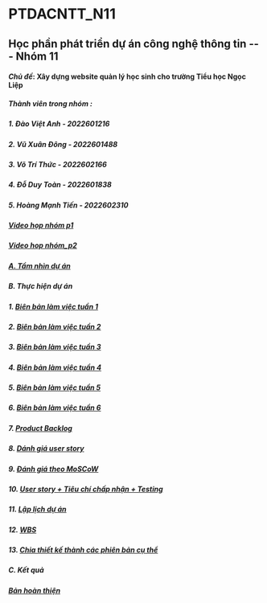 # PTDACNTT_N11

## Học phần phát triển dự án công nghệ thông tin --- Nhóm 11
#### _Chủ đề_: Xây dựng website quản lý học sinh cho trường Tiểu học Ngọc Liệp  

##### Thành viên trong nhóm :
##### 1. Đào Việt Anh - 2022601216
##### 2. Vũ Xuân Đông - 2022601488
##### 3. Võ Trí Thức - 2022602166
##### 4. Đỗ Duy Toàn - 2022601838
##### 5. Hoàng Mạnh Tiến - 2022602310

##### [Video họp nhóm p1](https://drive.google.com/file/d/16LJuXB-9fvIW2uwUGJwj5T8p3VExNuhd/view?usp=drive_link)
##### [Video hop nhóm_p2](https://drive.google.com/file/d/1n4atNS0ZUN_y3REwjNcP0v01nTLYYFXl/view?usp=drive_link)  

##### [A. Tầm nhìn dự án](https://github.com/xuanndong/PTDACNTT_N11/blob/8f634e32f31b016e7e0bc6741d90275be64de13a/Nh%C3%B3m%2011_PTDACNTT.docx)  

##### B. Thực hiện dự án
#####   1. [Biên bản làm việc tuần 1](https://github.com/xuanndong/PTDACNTT_N11/tree/8f634e32f31b016e7e0bc6741d90275be64de13a/Tu%E1%BA%A7n%201)
#####   2. [Biên bản làm việc tuần 2](https://github.com/xuanndong/PTDACNTT_N11/tree/8f634e32f31b016e7e0bc6741d90275be64de13a/Tu%E1%BA%A7n%202)
#####   3. [Biên bản làm việc tuần 3](https://github.com/xuanndong/PTDACNTT_N11/tree/8f634e32f31b016e7e0bc6741d90275be64de13a/Tu%E1%BA%A7n%203)
#####   4. [Biên bản làm việc tuần 4](https://github.com/xuanndong/PTDACNTT_N11/tree/8f634e32f31b016e7e0bc6741d90275be64de13a/Tu%E1%BA%A7n%204)
#####   5. [Biên bản làm việc tuần 5](https://github.com/xuanndong/PTDACNTT_N11/tree/8f634e32f31b016e7e0bc6741d90275be64de13a/Tu%E1%BA%A7n%205)
#####   6. [Biên bản làm việc tuần 6](https://github.com/xuanndong/PTDACNTT_N11/tree/8f634e32f31b016e7e0bc6741d90275be64de13a/Tu%E1%BA%A7n%206)
#####   7. [Product Backlog](https://github.com/xuanndong/PTDACNTT_N11/blob/8f634e32f31b016e7e0bc6741d90275be64de13a/Product%20Backlog.xlsx)
#####   8. [Dánh giá user story](https://github.com/xuanndong/PTDACNTT_N11/blob/8f634e32f31b016e7e0bc6741d90275be64de13a/1_3_DanhGiaUserStory.xlsx)
#####   9. [Đánh giá theo MoSCoW](https://github.com/xuanndong/PTDACNTT_N11/blob/8f634e32f31b016e7e0bc6741d90275be64de13a/1_4_MoSCoW.xlsx)
#####   10. [User story + Tiêu chí chấp nhận + Testing](https://github.com/xuanndong/PTDACNTT_N11/blob/8f634e32f31b016e7e0bc6741d90275be64de13a/US%20%2B%20Ti%C3%AAu%20ch%C3%AD%20ch%E1%BA%A5p%20nh%E1%BA%ADn%20%2B%20Testing.xlsx)
#####   11. [Lập lịch dự án](PhanBoCauTruyen.xlsx)
#####   12. [WBS](https://github.com/xuanndong/PTDACNTT_N11/blob/8f634e32f31b016e7e0bc6741d90275be64de13a/WBS.xlsx)
#####   13. [Chia thiết kế thành các phiên bản cụ thể](PhanBoCauTruyen.xlsx)

##### C. Kết quả
#####   [Bản hoàn thiện](https://github.com/xuanndong/PTDACNTT_N11/blob/da09c1d85bdffa6925ba1521dbee5eadae0e6ecc/N11_B%C3%A1o%20c%C3%A1o%20Th%E1%BB%B1c%20hi%E1%BB%87n%20d%E1%BB%B1%20%C3%A1n.pdf)

